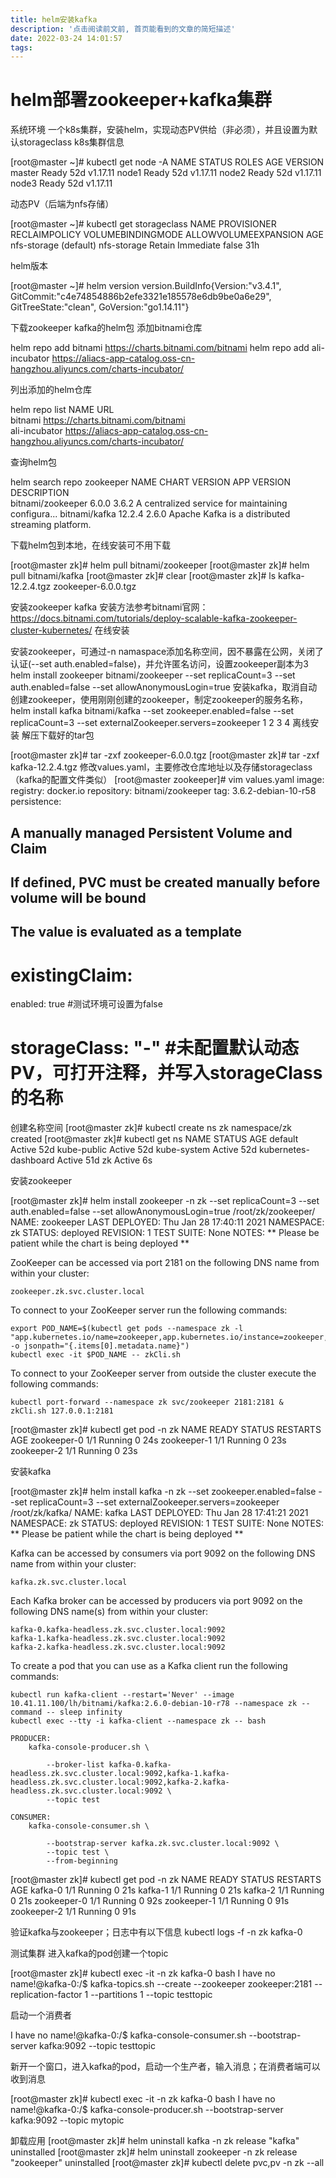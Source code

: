 ```yaml
---
title: helm安装kafka
description: '点击阅读前文前, 首页能看到的文章的简短描述'
date: 2022-03-24 14:01:57
tags:
---
```


# helm部署zookeeper+kafka集群

系统环境
一个k8s集群，安装helm，实现动态PV供给（非必须），并且设置为默认storageclass
k8s集群信息

[root@master ~]# kubectl get node -A
NAME     STATUS   ROLES    AGE   VERSION
master   Ready    <none>   52d   v1.17.11
node1    Ready    <none>   52d   v1.17.11
node2    Ready    <none>   52d   v1.17.11
node3    Ready    <none>   52d   v1.17.11

动态PV（后端为nfs存储）

[root@master ~]# kubectl get storageclass
NAME                    PROVISIONER   RECLAIMPOLICY   VOLUMEBINDINGMODE   ALLOWVOLUMEEXPANSION   AGE
nfs-storage (default)   nfs-storage   Retain          Immediate           false                  31h

helm版本

[root@master ~]# helm version
version.BuildInfo{Version:"v3.4.1", GitCommit:"c4e74854886b2efe3321e185578e6db9be0a6e29", GitTreeState:"clean", GoVersion:"go1.14.11"}

下载zookeeper kafka的helm包
添加bitnami仓库

helm repo add bitnami https://charts.bitnami.com/bitnami
helm repo add ali-incubator https://aliacs-app-catalog.oss-cn-hangzhou.aliyuncs.com/charts-incubator/

列出添加的helm仓库

helm repo list
NAME         	URL                                                                      
bitnami      	https://charts.bitnami.com/bitnami                                       
ali-incubator	https://aliacs-app-catalog.oss-cn-hangzhou.aliyuncs.com/charts-incubator/

查询helm包

helm search repo zookeeper
NAME             		CHART VERSION		APP VERSION	DESCRIPTION                                       
bitnami/zookeeper	6.0.0        			3.6.2      			A centralized service for maintaining configura...
bitnami/kafka    	12.2.4       			2.6.0      			Apache Kafka is a distributed streaming platform.

下载helm包到本地，在线安装可不用下载

[root@master zk]# helm pull bitnami/zookeeper
[root@master zk]# helm pull bitnami/kafka
[root@master zk]# clear
[root@master zk]# ls
kafka-12.2.4.tgz  zookeeper-6.0.0.tgz

安装zookeeper kafka
安装方法参考bitnami官网：https://docs.bitnami.com/tutorials/deploy-scalable-kafka-zookeeper-cluster-kubernetes/
在线安装

安装zookeeper，可通过-n namaspace添加名称空间，因不暴露在公网，关闭了认证(--set auth.enabled=false)，并允许匿名访问，设置zookeeper副本为3
helm install zookeeper bitnami/zookeeper   --set replicaCount=3   --set auth.enabled=false   --set allowAnonymousLogin=true
安装kafka，取消自动创建zookeeper，使用刚刚创建的zookeeper，制定zookeeper的服务名称，
helm install kafka bitnami/kafka   --set zookeeper.enabled=false   --set replicaCount=3  --set externalZookeeper.servers=zookeeper
1
2
3
4
离线安装
解压下载好的tar包

[root@master zk]# tar -zxf zookeeper-6.0.0.tgz 
[root@master zk]# tar -zxf kafka-12.2.4.tgz
修改values.yaml，主要修改仓库地址以及存储storageclass（kafka的配置文件类似）
[root@master zookeeper]# vim values.yaml
image:
  registry: docker.io
  repository: bitnami/zookeeper
  tag: 3.6.2-debian-10-r58
persistence:
  ## A manually managed Persistent Volume and Claim
  ## If defined, PVC must be created manually before volume will be bound
  ## The value is evaluated as a template
  ##
  # existingClaim:
  enabled: true		#测试环境可设置为false
  # storageClass: "-"	#未配置默认动态PV，可打开注释，并写入storageClass的名称
创建名称空间
[root@master zk]# kubectl create ns zk
namespace/zk created
[root@master zk]# kubectl get ns
NAME                   STATUS   AGE
default                Active   52d
kube-public            Active   52d
kube-system            Active   52d
kubernetes-dashboard   Active   51d
zk                     Active   6s

安装zookeeper

[root@master zk]# helm install zookeeper -n zk --set replicaCount=3  --set auth.enabled=false --set allowAnonymousLogin=true /root/zk/zookeeper/
NAME: zookeeper
LAST DEPLOYED: Thu Jan 28 17:40:11 2021
NAMESPACE: zk
STATUS: deployed
REVISION: 1
TEST SUITE: None
NOTES:
** Please be patient while the chart is being deployed **

ZooKeeper can be accessed via port 2181 on the following DNS name from within your cluster:

    zookeeper.zk.svc.cluster.local

To connect to your ZooKeeper server run the following commands:

    export POD_NAME=$(kubectl get pods --namespace zk -l "app.kubernetes.io/name=zookeeper,app.kubernetes.io/instance=zookeeper,app.kubernetes.io/component=zookeeper" -o jsonpath="{.items[0].metadata.name}")
    kubectl exec -it $POD_NAME -- zkCli.sh

To connect to your ZooKeeper server from outside the cluster execute the following commands:

    kubectl port-forward --namespace zk svc/zookeeper 2181:2181 &
    zkCli.sh 127.0.0.1:2181
[root@master zk]# kubectl get pod -n zk 
NAME          READY   STATUS    RESTARTS   AGE
zookeeper-0   1/1     Running   0          24s
zookeeper-1   1/1     Running   0          23s
zookeeper-2   1/1     Running   0          23s

安装kafka

[root@master zk]# helm install kafka -n zk --set zookeeper.enabled=false --set replicaCount=3  --set externalZookeeper.servers=zookeeper /root/zk/kafka/
NAME: kafka
LAST DEPLOYED: Thu Jan 28 17:41:21 2021
NAMESPACE: zk
STATUS: deployed
REVISION: 1
TEST SUITE: None
NOTES:
** Please be patient while the chart is being deployed **

Kafka can be accessed by consumers via port 9092 on the following DNS name from within your cluster:

    kafka.zk.svc.cluster.local

Each Kafka broker can be accessed by producers via port 9092 on the following DNS name(s) from within your cluster:

    kafka-0.kafka-headless.zk.svc.cluster.local:9092
    kafka-1.kafka-headless.zk.svc.cluster.local:9092
    kafka-2.kafka-headless.zk.svc.cluster.local:9092

To create a pod that you can use as a Kafka client run the following commands:

    kubectl run kafka-client --restart='Never' --image 10.41.11.100/lh/bitnami/kafka:2.6.0-debian-10-r78 --namespace zk --command -- sleep infinity
    kubectl exec --tty -i kafka-client --namespace zk -- bash
    
    PRODUCER:
        kafka-console-producer.sh \
            
            --broker-list kafka-0.kafka-headless.zk.svc.cluster.local:9092,kafka-1.kafka-headless.zk.svc.cluster.local:9092,kafka-2.kafka-headless.zk.svc.cluster.local:9092 \
            --topic test
    
    CONSUMER:
        kafka-console-consumer.sh \
            
            --bootstrap-server kafka.zk.svc.cluster.local:9092 \
            --topic test \
            --from-beginning
[root@master zk]# kubectl get pod -n zk 
NAME          READY   STATUS    RESTARTS   AGE
kafka-0       1/1     Running   0          21s
kafka-1       1/1     Running   0          21s
kafka-2       1/1     Running   0          21s
zookeeper-0   1/1     Running   0          92s
zookeeper-1   1/1     Running   0          91s
zookeeper-2   1/1     Running   0          91s


验证kafka与zookeeper；日志中有以下信息
kubectl logs -f -n zk kafka-0


测试集群
进入kafka的pod创建一个topic

[root@master zk]# kubectl exec -it -n zk kafka-0 bash
I have no name!@kafka-0:/$ kafka-topics.sh --create --zookeeper zookeeper:2181 --replication-factor 1 --partitions 1 --topic testtopic

启动一个消费者

I have no name!@kafka-0:/$ kafka-console-consumer.sh --bootstrap-server kafka:9092 --topic testtopic


新开一个窗口，进入kafka的pod，启动一个生产者，输入消息；在消费者端可以收到消息

[root@master zk]# kubectl exec -it -n zk kafka-0 bash 
I have no name!@kafka-0:/$ kafka-console-producer.sh --bootstrap-server kafka:9092 --topic mytopic


卸载应用
[root@master zk]# helm uninstall kafka -n zk
release "kafka" uninstalled
[root@master zk]# helm uninstall zookeeper -n zk
release "zookeeper" uninstalled
[root@master zk]# kubectl delete pvc,pv -n zk --all

